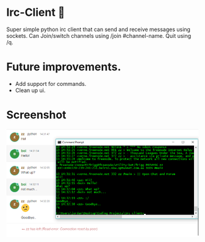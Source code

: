 # Irc-Client 💬
Super simple python irc client that can send and receive messages using sockets. Can Join/switch channels using /join #channel-name. Quit using /q.  

# Future improvements.
- Add support for commands.
- Clean up ui.

# Screenshot
![](img/irc1.png)
